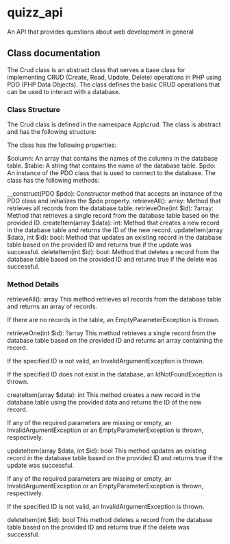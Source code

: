 # quizz_api
An API that provides questions about web development in general

## Class documentation
The Crud class is an abstract class that serves a base class for implementing CRUD (Create, Read, Update, Delete) operations in PHP using PDO (PHP Data Objects). The class defines the basic CRUD operations that can be used to interact with a database.

### Class Structure
The Crud class is defined in the namespace App\crud. The class is abstract and has the following structure:

The class has the following properties:

$column: An array that contains the names of the columns in the database table.
$table: A string that contains the name of the database table.
$pdo: An instance of the PDO class that is used to connect to the database.
The class has the following methods:

__construct(PDO $pdo): Constructor method that accepts an instance of the PDO class and initializes the $pdo property.
retrieveAll(): array: Method that retrieves all records from the database table.
retrieveOne(int $id): ?array: Method that retrieves a single record from the database table based on the provided ID.
createItem(array $data): int: Method that creates a new record in the database table and returns the ID of the new record.
updateItem(array $data, int $id): bool: Method that updates an existing record in the database table based on the provided ID and returns true if the update was successful.
deleteItem(int $id): bool: Method that deletes a record from the database table based on the provided ID and returns true if the delete was successful.

### Method Details
retrieveAll(): array
This method retrieves all records from the database table and returns an array of records.

If there are no records in the table, an EmptyParameterException is thrown.

retrieveOne(int $id): ?array
This method retrieves a single record from the database table based on the provided ID and returns an array containing the record.

If the specified ID is not valid, an InvalidArgumentException is thrown.

If the specified ID does not exist in the database, an IdNotFoundException is thrown.

createItem(array $data): int
This method creates a new record in the database table using the provided data and returns the ID of the new record.

If any of the required parameters are missing or empty, an InvalidArgumentException or an EmptyParameterException is thrown, respectively.

updateItem(array $data, int $id): bool
This method updates an existing record in the database table based on the provided ID and returns true if the update was successful.

If any of the required parameters are missing or empty, an InvalidArgumentException or an EmptyParameterException is thrown, respectively.

If the specified ID is not valid, an InvalidArgumentException is thrown.

deleteItem(int $id): bool
This method deletes a record from the database table based on the provided ID and returns true if the delete was successful.
